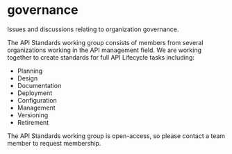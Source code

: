 # governance
Issues and discussions relating to organization governance.

The API Standards working group consists of members from several organizations working in the API management field. We are working together to create standards for full API Lifecycle tasks including:

* Planning
* Design
* Documentation
* Deployment
* Configuration
* Management
* Versioning
* Retirement

The API Standards working group is open-access, so please contact a team member to request membership.
